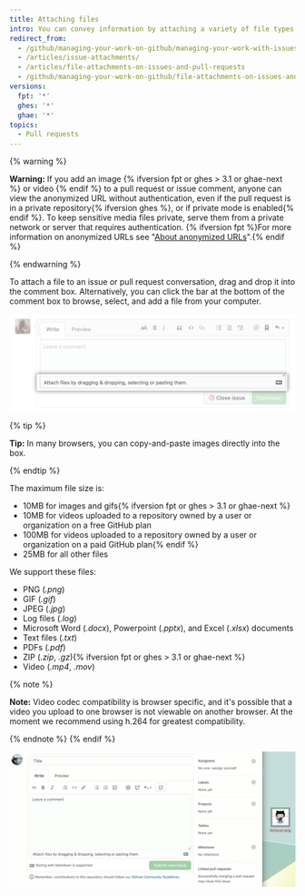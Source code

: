 ```yaml
---
title: Attaching files
intro: You can convey information by attaching a variety of file types to your issues and pull requests.
redirect_from:
  - /github/managing-your-work-on-github/managing-your-work-with-issues-and-pull-requests/file-attachments-on-issues-and-pull-requests
  - /articles/issue-attachments/
  - /articles/file-attachments-on-issues-and-pull-requests
  - /github/managing-your-work-on-github/file-attachments-on-issues-and-pull-requests
versions:
  fpt: '*'
  ghes: '*'
  ghae: '*'
topics:
  - Pull requests
---
```


{% warning %}

**Warning:** If you add an image {% ifversion fpt or ghes > 3.1 or ghae-next %} or video {% endif %} to a pull request or issue comment, anyone can view the anonymized URL without authentication, even if the pull request is in a private repository{% ifversion ghes %}, or if private mode is enabled{% endif %}. To keep sensitive media files private, serve them from a private network or server that requires authentication. {% ifversion fpt %}For more information on anonymized URLs see "[About anonymized URLs](/github/authenticating-to-github/about-anonymized-urls)".{% endif %}

{% endwarning %}

To attach a file to an issue or pull request conversation, drag and drop it into the comment box. Alternatively, you can click the bar at the bottom of the comment box to browse, select, and add a file from your computer.

![Select attachments from computer](/assets/images/help/pull_requests/select-bar.png)

{% tip %}

**Tip:** In many browsers, you can copy-and-paste images directly into the box.

{% endtip %}

The maximum file size is:
- 10MB for images and gifs{% ifversion fpt or ghes > 3.1 or ghae-next %}
- 10MB for videos uploaded to a repository owned by a user or organization on a free GitHub plan
- 100MB for videos uploaded to a repository owned by a user or organization on a paid GitHub plan{% endif %}
- 25MB for all other files

We support these files:

* PNG (*.png*)
* GIF (*.gif*)
* JPEG (*.jpg*)
* Log files (*.log*)
* Microsoft Word (*.docx*), Powerpoint (*.pptx*), and Excel (*.xlsx*) documents
* Text files (*.txt*)
* PDFs (*.pdf*)
* ZIP (*.zip*, *.gz*){% ifversion fpt or ghes > 3.1 or ghae-next %}
* Video (*.mp4*, *.mov*)

{% note %}

**Note:** Video codec compatibility is browser specific, and it's possible that a video you upload to one browser is not viewable on another browser. At the moment we recommend using h.264 for greatest compatibility.

{% endnote %}
{% endif %}

![Attachments animated GIF](/assets/images/help/pull_requests/dragging_images.gif)
